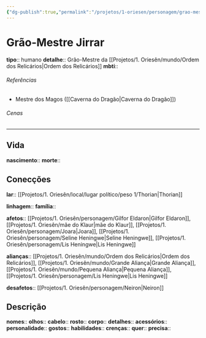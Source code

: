 ```yaml
---
{"dg-publish":true,"permalink":"/projetos/1-oriesen/personagem/grao-mestre-jirrar/"}
---
```



# Grão-Mestre Jirrar
**tipo**:: humano
**detalhe**:: Grão-Mestre da [[Projetos/1. Oriesên/mundo/Ordem dos Relicários|Ordem dos Relicários]]
**mbti**:: 


###### Referências
- Mestre dos Magos ([[Caverna do Dragão|Caverna do Dragão]])


###### Cenas



---
## Vida
**nascimento**:: 
**morte**:: 


## Conecções
**lar**:: [[Projetos/1. Oriesên/local/lugar político/peso 1/Thorian|Thorian]]

**linhagem**:: 
**família**:: 

**afetos**:: [[Projetos/1. Oriesên/personagem/Gilfor Eldaron|Gilfor Eldaron]], [[Projetos/1. Oriesên/mãe do Klaur|mãe do Klaur]], [[Projetos/1. Oriesên/personagem/Joara|Joara]], [[Projetos/1. Oriesên/personagem/Seline Heningwe|Seline Heningwe]], [[Projetos/1. Oriesên/personagem/Lis Heningwe|Lis Heningwe]]

**alianças**:: [[Projetos/1. Oriesên/mundo/Ordem dos Relicários|Ordem dos Relicários]], [[Projetos/1. Oriesên/mundo/Grande Aliança|Grande Aliança]], [[Projetos/1. Oriesên/mundo/Pequena Aliança|Pequena Aliança]], [[Projetos/1. Oriesên/personagem/Lis Heningwe|Lis Heningwe]]

**desafetos**:: [[Projetos/1. Oriesên/personagem/Neiron|Neiron]]


## Descrição
**nomes**:: 
**olhos**:: 
**cabelo**:: 
**rosto**:: 
**corpo**:: 
**detalhes**:: 
**acessórios**:: 
**personalidade**:: 
**gostos**:: 
**habilidades**:: 
**crenças**:: 
**quer**:: 
**precisa**:: 